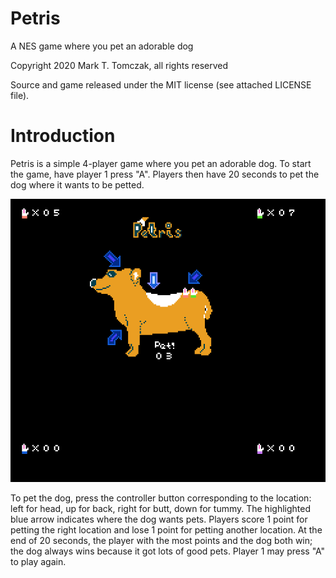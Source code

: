 # Petris
A NES game where you pet an adorable dog

Copyright 2020 Mark T. Tomczak, all rights reserved

Source and game released under the MIT license (see attached LICENSE file).

# Introduction

Petris is a simple 4-player game where you pet an adorable dog. To start the
game, have player 1 press "A". Players then have 20 seconds to pet the dog
where it wants to be petted.

![Petris example game, showing hands petting adorable dog](/play.png)

To pet the dog, press the controller button corresponding to the location: left
for head, up for back, right for butt, down for tummy. The highlighted blue
arrow indicates where the dog wants pets. Players score 1 point for petting the
right location and lose 1 point for petting another location. At the end of 20
seconds, the player with the most points and the dog both win; the dog always
wins because it got lots of good pets. Player 1 may press "A" to play again.
